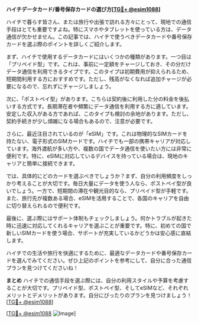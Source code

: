 **ハイチデータカード/番号保存カードの選び方[[TG💪+ @esim1088](https://t.me/s/esim1088)]**

ハイチで暮らす皆さん、または旅行や出張で訪れる方々にとって、現地での通信手段はとても重要ですよね。特にスマホやタブレットを使っている方は、データ通信が欠かせません。この記事では、ハイチで使うべきデータカードや番号保存カードを選ぶ際のポイントを詳しくご紹介します。

まず、ハイチで使用するデータカードにはいくつかの種類があります。一つ目は「プリペイド型」です。これは、事前に一定額をチャージしておき、その分だけデータ通信を利用できるタイプです。このタイプは初期費用が抑えられるため、短期間利用する方におすすめです。ただし、残高がなくなれば追加チャージが必要になるので、忘れずにチャージしましょう。

次に、「ポストペイ型」があります。こちらは契約後に利用した分の料金を後払いする方式です。長期滞在者や頻繁にデータ通信を利用する方に適しています。安定した収入がある方であれば、このタイプも検討の余地があります。ただし、契約手続きが少し煩雑になる場合もあるので、注意が必要です。

さらに、最近注目されているのが「eSIM」です。これは物理的なSIMカードを持たない、電子形式のSIMカードです。ハイチでも一部の携帯キャリアが対応しています。海外渡航が多い方や、複数の国でデータ通信を使いたい方には非常に便利です。特に、eSIMに対応しているデバイスを持っている場合は、現地のキャリアと簡単に接続できます。

では、具体的にどのカードを選ぶべきでしょうか？まず、自分の利用頻度をしっかり考えることが大切です。毎日大量にデータを使う人なら、ポストペイ型が良いでしょう。一方で、短期間の滞在や観光目的なら、プリペイド型が手軽です。また、旅行先が複数ある場合、eSIMを活用することで、各国のキャリアを自由に切り替えられるので便利です。

最後に、選ぶ際にはサポート体制もチェックしましょう。何かトラブルが起きた時に迅速に対応してくれるキャリアを選ぶことが重要です。特に、初めての国で新しいSIMカードを使う場合、サポートが充実しているかどうかは安心感に直結します。

ハイチでの生活や旅行を快適にするために、最適なデータカードや番号保存カードを選んでみてください。ぜひ上記のポイントを参考にして、自分に合った通信プランを見つけてくださいね！

**まとめ**
ハイチでの通信手段を選ぶ際には、自分の利用スタイルや予算を考慮することが大切です。プリペイド型、ポストペイ型、そしてeSIMなど、それぞれメリットとデメリットがあります。自分にぴったりのプランを見つけましょう！[[TG💪+ @esim1088](https://t.me/s/esim1088)]

[[TG💪+ @esim1088](https://t.me/s/esim1088) ![Image](https://i.postimg.cc/Y0z9fWf4/image.png)]
